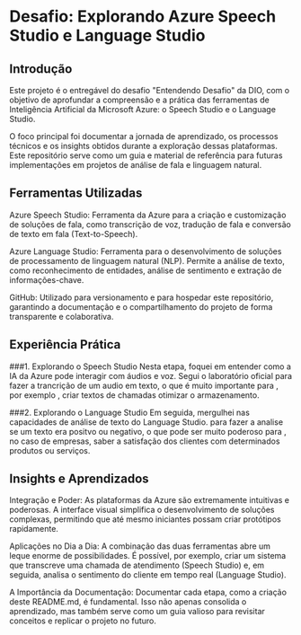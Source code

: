 # Desafio: Explorando Azure Speech Studio e Language Studio
## Introdução
Este projeto é o entregável do desafio "Entendendo Desafio" da DIO, com o objetivo de aprofundar a compreensão e a prática das ferramentas de Inteligência Artificial da Microsoft Azure: o Speech Studio e o Language Studio.

O foco principal foi documentar a jornada de aprendizado, os processos técnicos e os insights obtidos durante a exploração dessas plataformas. Este repositório serve como um guia e material de referência para futuras implementações em projetos de análise de fala e linguagem natural.

## Ferramentas Utilizadas
Azure Speech Studio: Ferramenta da Azure para a criação e customização de soluções de fala, como transcrição de voz, tradução de fala e conversão de texto em fala (Text-to-Speech).

Azure Language Studio: Ferramenta para o desenvolvimento de soluções de processamento de linguagem natural (NLP). Permite a análise de texto, como reconhecimento de entidades, análise de sentimento e extração de informações-chave.

GitHub: Utilizado para versionamento e para hospedar este repositório, garantindo a documentação e o compartilhamento do projeto de forma transparente e colaborativa.

## Experiência Prática
###1. Explorando o Speech Studio
Nesta etapa, foquei em entender como a IA da Azure pode interagir com áudios e voz. Segui o laboratório oficial para fazer a trancrição de um audio em texto, o que é muito importante para , por exemplo , criar textos de chamadas otimizar o armazenamento.

###2. Explorando o Language Studio
Em seguida, mergulhei nas capacidades de análise de texto do Language Studio. para fazer a analise se um texto era positvo ou negativo, o que pode ser muito poderoso para , no caso de empresas, saber a satisfação dos clientes com determinados produtos ou serviços.

## Insights e Aprendizados
Integração e Poder: As plataformas da Azure são extremamente intuitivas e poderosas. A interface visual simplifica o desenvolvimento de soluções complexas, permitindo que até mesmo iniciantes possam criar protótipos rapidamente.

Aplicações no Dia a Dia: A combinação das duas ferramentas abre um leque enorme de possibilidades. É possível, por exemplo, criar um sistema que transcreve uma chamada de atendimento (Speech Studio) e, em seguida, analisa o sentimento do cliente em tempo real (Language Studio).

A Importância da Documentação: Documentar cada etapa, como a criação deste README.md, é fundamental. Isso não apenas consolida o aprendizado, mas também serve como um guia valioso para revisitar conceitos e replicar o projeto no futuro.


